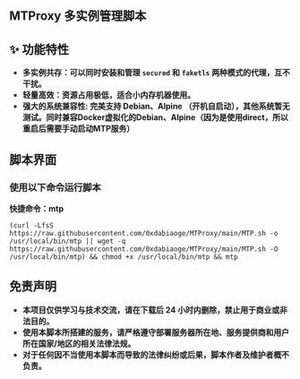 ## **MTProxy 多实例管理脚本**

## **✨ 功能特性**
- **多实例共存：可以同时安装和管理 `secured` 和 `faketls` 两种模式的代理，互不干扰。**
- **轻量高效：资源占用极低，适合小内存机器使用。**
- **强大的系统兼容性: 完美支持 Debian、Alpine （开机自启动），其他系统暂无测试。同时兼容Docker虚拟化的Debian、Alpine（因为是使用direct，所以重启后需要手动启动MTP服务）**

## **脚本界面**



### **使用以下命令运行脚本**

**快捷命令：mtp**

```
(curl -LfsS https://raw.githubusercontent.com/0xdabiaoge/MTProxy/main/MTP.sh -o /usr/local/bin/mtp || wget -q https://raw.githubusercontent.com/0xdabiaoge/MTProxy/main/MTP.sh -O /usr/local/bin/mtp) && chmod +x /usr/local/bin/mtp && mtp
```
## **免责声明**
- **本项目仅供学习与技术交流，请在下载后 24 小时内删除，禁止用于商业或非法目的。**
- **使用本脚本所搭建的服务，请严格遵守部署服务器所在地、服务提供商和用户所在国家/地区的相关法律法规。**
- **对于任何因不当使用本脚本而导致的法律纠纷或后果，脚本作者及维护者概不负责。**
